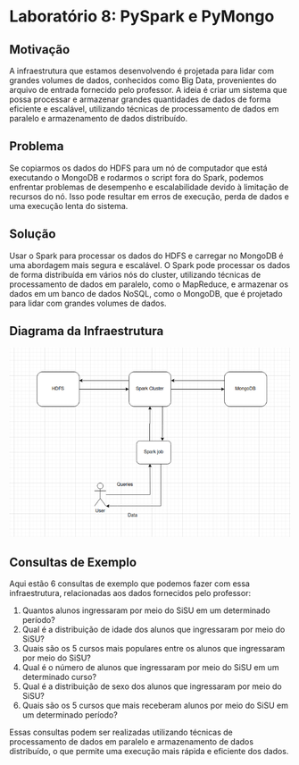 # Laboratório 8: PySpark e PyMongo

## Motivação

A infraestrutura que estamos desenvolvendo é projetada para lidar com grandes volumes de dados, conhecidos como Big Data, provenientes do arquivo de entrada fornecido pelo professor. A ideia é criar um sistema que possa processar e armazenar grandes quantidades de dados de forma eficiente e escalável, utilizando técnicas de processamento de dados em paralelo e armazenamento de dados distribuído.

## Problema

Se copiarmos os dados do HDFS para um nó de computador que está executando o MongoDB e rodarmos o script fora do Spark, podemos enfrentar problemas de desempenho e escalabilidade devido à limitação de recursos do nó. Isso pode resultar em erros de execução, perda de dados e uma execução lenta do sistema.

## Solução

Usar o Spark para processar os dados do HDFS e carregar no MongoDB é uma abordagem mais segura e escalável. O Spark pode processar os dados de forma distribuída em vários nós do cluster, utilizando técnicas de processamento de dados em paralelo, como o MapReduce, e armazenar os dados em um banco de dados NoSQL, como o MongoDB, que é projetado para lidar com grandes volumes de dados.

## Diagrama da Infraestrutura

![Diagrama da Infraestrutura](arch.png)

## Consultas de Exemplo

Aqui estão 6 consultas de exemplo que podemos fazer com essa infraestrutura, relacionadas aos dados fornecidos pelo professor:

1. Quantos alunos ingressaram por meio do SiSU em um determinado período?
2. Qual é a distribuição de idade dos alunos que ingressaram por meio do SiSU?
3. Quais são os 5 cursos mais populares entre os alunos que ingressaram por meio do SiSU?
4. Qual é o número de alunos que ingressaram por meio do SiSU em um determinado curso?
5. Qual é a distribuição de sexo dos alunos que ingressaram por meio do SiSU?
6. Quais são os 5 cursos que mais receberam alunos por meio do SiSU em um determinado período?

Essas consultas podem ser realizadas utilizando técnicas de processamento de dados em paralelo e armazenamento de dados distribuído, o que permite uma execução mais rápida e eficiente dos dados.

